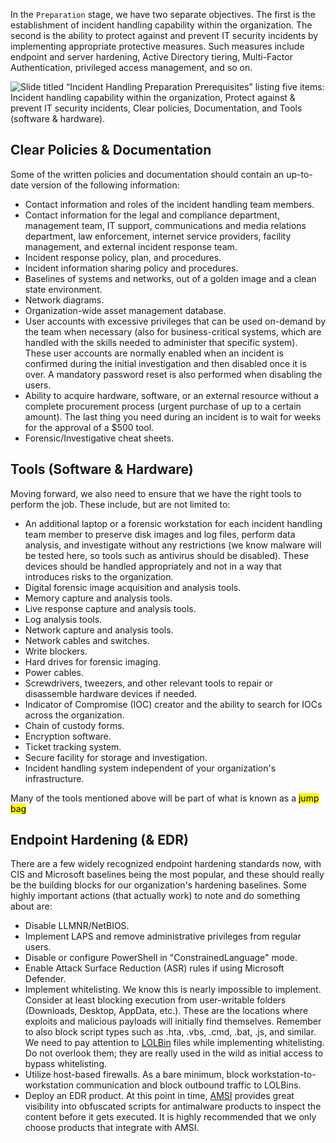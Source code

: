 In the `Preparation` stage, we have two separate objectives. The first is the establishment of incident handling capability within the organization. The second is the ability to protect against and prevent IT security incidents by implementing appropriate protective measures. Such measures include endpoint and server hardening, Active Directory tiering, Multi-Factor Authentication, privileged access management, and so on.

![Slide titled “Incident Handling Preparation Prerequisites” listing five items: Incident handling capability within the organization, Protect against & prevent IT security incidents, Clear policies, Documentation, and Tools (software & hardware).](https://academy.hackthebox.com/storage/modules/148/ir_preparation.png)
## Clear Policies & Documentation

Some of the written policies and documentation should contain an up-to-date version of the following information:

- Contact information and roles of the incident handling team members.
- Contact information for the legal and compliance department, management team, IT support, communications and media relations department, law enforcement, internet service providers, facility management, and external incident response team.
- Incident response policy, plan, and procedures.
- Incident information sharing policy and procedures.
- Baselines of systems and networks, out of a golden image and a clean state environment.
- Network diagrams.
- Organization-wide asset management database.
- User accounts with excessive privileges that can be used on-demand by the team when necessary (also for business-critical systems, which are handled with the skills needed to administer that specific system). These user accounts are normally enabled when an incident is confirmed during the initial investigation and then disabled once it is over. A mandatory password reset is also performed when disabling the users.
- Ability to acquire hardware, software, or an external resource without a complete procurement process (urgent purchase of up to a certain amount). The last thing you need during an incident is to wait for weeks for the approval of a $500 tool.
- Forensic/Investigative cheat sheets.

## Tools (Software & Hardware)

Moving forward, we also need to ensure that we have the right tools to perform the job. These include, but are not limited to:

- An additional laptop or a forensic workstation for each incident handling team member to preserve disk images and log files, perform data analysis, and investigate without any restrictions (we know malware will be tested here, so tools such as antivirus should be disabled). These devices should be handled appropriately and not in a way that introduces risks to the organization.
- Digital forensic image acquisition and analysis tools.
- Memory capture and analysis tools.
- Live response capture and analysis tools.
- Log analysis tools.
- Network capture and analysis tools.
- Network cables and switches.
- Write blockers.
- Hard drives for forensic imaging.
- Power cables.
- Screwdrivers, tweezers, and other relevant tools to repair or disassemble hardware devices if needed.
- Indicator of Compromise (IOC) creator and the ability to search for IOCs across the organization.
- Chain of custody forms.
- Encryption software.
- Ticket tracking system.
- Secure facility for storage and investigation.
- Incident handling system independent of your organization's infrastructure.

Many of the tools mentioned above will be part of what is known as a <mark>jump bag</mark>

## Endpoint Hardening (& EDR)
There are a few widely recognized endpoint hardening standards now, with CIS and Microsoft baselines being the most popular, and these should really be the building blocks for our organization's hardening baselines. Some highly important actions (that actually work) to note and do something about are:

- Disable LLMNR/NetBIOS.
- Implement LAPS and remove administrative privileges from regular users.
- Disable or configure PowerShell in "ConstrainedLanguage" mode.
- Enable Attack Surface Reduction (ASR) rules if using Microsoft Defender.
- Implement whitelisting. We know this is nearly impossible to implement. Consider at least blocking execution from user-writable folders (Downloads, Desktop, AppData, etc.). These are the locations where exploits and malicious payloads will initially find themselves. Remember to also block script types such as .hta, .vbs, .cmd, .bat, .js, and similar. We need to pay attention to [LOLBin](https://lolbas-project.github.io) files while implementing whitelisting. Do not overlook them; they are really used in the wild as initial access to bypass whitelisting.
- Utilize host-based firewalls. As a bare minimum, block workstation-to-workstation communication and block outbound traffic to LOLBins.
- Deploy an EDR product. At this point in time, [AMSI](https://learn.microsoft.com/en-us/windows/win32/amsi/how-amsi-helps) provides great visibility into obfuscated scripts for antimalware products to inspect the content before it gets executed. It is highly recommended that we only choose products that integrate with AMSI.